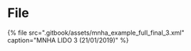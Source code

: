 # File

{% file src=".gitbook/assets/mnha\_example\_full\_final\_3.xml" caption="MNHA LIDO 3 \(21/01/2019\)" %}

